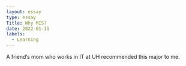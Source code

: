 ```yaml
---
layout: essay
type: essay
Title: Why MIS?
date: 2022-01-11
labels:
  - Learning
---
```


A friend’s mom who works in IT at UH recommended this major to me.
